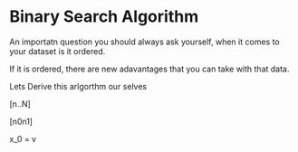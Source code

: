 # Binary Search Algorithm

An importatn question you should always ask yourself, when it comes to your dataset is it ordered.

If it is ordered, there are new adavantages that you can take with that data.

Lets Derive this arlgorthm our selves

[n..N]

[n0n1]

x_0 = v
